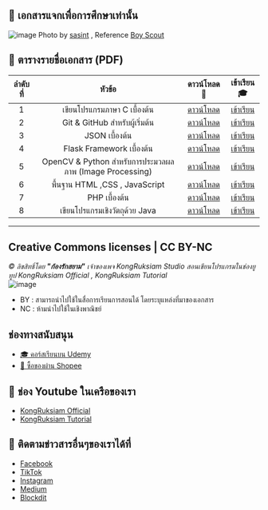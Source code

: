 ## 📄 เอกสารแจกเพื่อการศึกษาเท่านั้น
![image](https://github.com/kongruksiamza/ebook-for-education/blob/main/cover-update.jpg)
Photo by [sasint](https://pixabay.com/users/sasint-3639875/) , Reference [Boy Scout](https://pixabay.com/photos/boy-scout-scouting-asia-the-same-1822631/)

## 🥤 ตารางรายชื่อเอกสาร (PDF)
|ลำดับที่| หัวข้อ | ดาวน์โหลด 🔽 |เข้าเรียน 🎓|
|:----:|:------------------------:|:----:|:----:|
|1|   เขียนโปรแกรมภาษา C เบื้องต้น        | [ดาวน์โหลด]() |[เข้าเรียน](https://www.youtube.com/playlist?list=PLEE74DyIkwEntgbgSAWUQAamr-H79Lkun) |
|2|   Git & GitHub สำหรับผู้เริ่มต้น       | [ดาวน์โหลด]() |[เข้าเรียน](https://www.youtube.com/playlist?list=PLltVQYLz1BMBGNm5LeGMx-T57njDRzOTD) |
|3|   JSON เบื้องต้น       | [ดาวน์โหลด]() |[เข้าเรียน](https://www.youtube.com/playlist?list=PLltVQYLz1BMD2XAljbJatl3xNv0RhARdD) |
|4|   Flask Framework เบื้องต้น       | [ดาวน์โหลด]() |[เข้าเรียน](https://www.youtube.com/playlist?list=PLltVQYLz1BMC34bOBK1Vrt5_VAIQrS9Hm) |
|5|   OpenCV & Python สำหรับการประมวลผลภาพ (Image Processing)       | [ดาวน์โหลด]() |[เข้าเรียน](https://www.youtube.com/playlist?list=PLltVQYLz1BMAccyALg5VLlP66YS6lSxfv) |
|6|   พื้นฐาน HTML ,CSS , JavaScript       | [ดาวน์โหลด]() |[เข้าเรียน](https://www.youtube.com/playlist?list=PLltVQYLz1BMBwThaZp96alko0e1ngs_nw) |
|7|   PHP เบื้องต้น       | [ดาวน์โหลด]() |[เข้าเรียน](https://www.youtube.com/playlist?list=PLltVQYLz1BMBDR8m30mLmhlFkKpYoy_f9) |
|8|   เขียนโปรแกรมเชิงวัตถุด้วย Java       | [ดาวน์โหลด]() |[เข้าเรียน](https://www.youtube.com/playlist?list=PLltVQYLz1BMCLhBh_3RKlgEq7Cc6fdvOw) |

<hr>

## Creative Commons licenses | CC BY-NC 
*©︎ ลิขสิทธิ์โดย __"ก้องรักสยาม"__ เจ้าของเพจ KongRuksiam Studio สอนเขียนโปรแกรมในช่องยูทูป KongRuksiam Official , KongRuksiam Tutorial*
</br>
![image](https://mirrors.creativecommons.org/presskit/buttons/88x31/png/by-nc.png)
- BY : สามารถนำไปใช้ในสื่อการเรียนการสอนได้ โดยระบุแหล่งที่มาของเอกสาร
- NC : ห้ามนำไปใช้ในเชิงพาณิชย์

## ช่องทางสนับสนุน
- [🎓 คอร์สเรียนบน Udemy](https://github.com/kongruksiamza/udemy-course)
- [🛒 ซื้อของผ่าน Shopee](https://shope.ee/3plB9kVnPd)

## 💓 ช่อง Youtube ในเครือของเรา
- [KongRuksiam Official](https://www.youtube.com/@KongRuksiamOfficial)
- [KongRuksiam Tutorial](https://www.youtube.com/@KongRuksiamTutorial)

## 📢 ติดตามข่าวสารอื่นๆของเราได้ที่
- [Facebook](https://www.facebook.com/KongRuksiamTutorial)
- [TikTok](https://www.tiktok.com/@kongruksiamstudio)
- [Instagram](https://www.instagram.com/kongruksiamstudio)
- [Medium](https://medium.com/@kongruksiam)
- [Blockdit](https://www.blockdit.com/kongruksiamtutorial)
